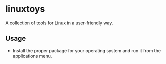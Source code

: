 # linuxtoys
A collection of tools for Linux in a user-friendly way.

## Usage
- Install the proper package for your operating system and run it from the applications menu.
